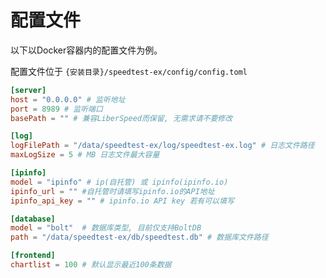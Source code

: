 # 配置文件

以下以Docker容器内的配置文件为例。

配置文件位于 `{安装目录}/speedtest-ex/config/config.toml`

```toml
[server]
host = "0.0.0.0" # 监听地址
port = 8989 # 监听端口
basePath = "" # 兼容LiberSpeed而保留, 无需求请不要修改

[log]
logFilePath = "/data/speedtest-ex/log/speedtest-ex.log" # 日志文件路径
maxLogSize = 5 # MB 日志文件最大容量

[ipinfo]
model = "ipinfo" # ip(自托管) 或 ipinfo(ipinfo.io)
ipinfo_url = "" #自托管时请填写ipinfo.io的API地址
ipinfo_api_key = "" # ipinfo.io API key 若有可以填写

[database]
model = "bolt"  # 数据库类型, 目前仅支持BoltDB
path = "/data/speedtest-ex/db/speedtest.db" # 数据库文件路径

[frontend]
chartlist = 100 # 默认显示最近100条数据


```